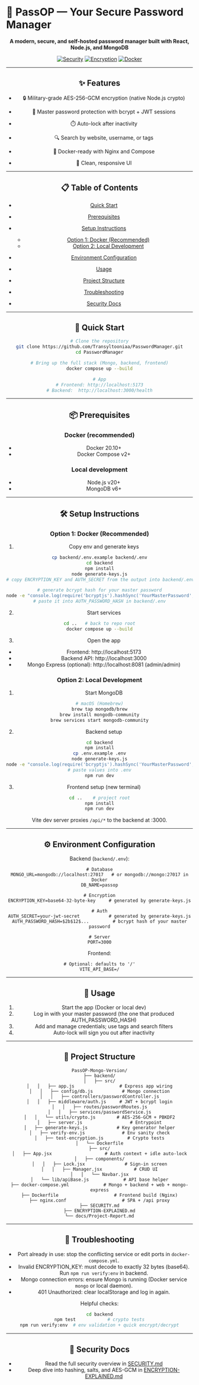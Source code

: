 # 🔐 PassOP — Your Secure Password Manager

<div align="center">

**A modern, secure, and self-hosted password manager built with React, Node.js, and MongoDB**

[![Security](https://img.shields.io/badge/Security-AES--256--GCM-green.svg)](./SECURITY.md)
[![Encryption](https://img.shields.io/badge/Encryption-Native_Node_Crypto-blue.svg)](./ENCRYPTION-EXPLAINED.md)
[![Docker](https://img.shields.io/badge/Docker-Ready-2496ED.svg)](./docker-compose.yml)


---

## ✨ Features

- 🔒 Military-grade AES-256-GCM encryption (native Node.js crypto)
- 🔑 Master password protection with bcrypt + JWT sessions
- ⏱️ Auto-lock after inactivity

- 🔍 Search by website, username, or tags
- 🐳 Docker-ready with Nginx and Compose
- 🎨 Clean, responsive UI


---

## 📋 Table of Contents

- [Quick Start](#-quick-start)
- [Prerequisites](#-prerequisites)
- [Setup Instructions](#-setup-instructions)
	- [Option 1: Docker (Recommended)](#option-1-docker-recommended)
	- [Option 2: Local Development](#option-2-local-development)

- [Environment Configuration](#-environment-configuration)
- [Usage](#-usage)
- [Project Structure](#-project-structure)
- [Troubleshooting](#-troubleshooting)
- [Security Docs](#-security-docs)

---

## 🚀 Quick Start

```bash
# Clone the repository
git clone https://github.com/Transyltooniaa/PasswordManager.git
cd PasswordManager

# Bring up the full stack (Mongo, backend, frontend)
docker compose up --build

# App
# Frontend: http://localhost:5173
# Backend:  http://localhost:3000/health
```

---

## 📦 Prerequisites

### Docker (recommended)
- Docker 20.10+
- Docker Compose v2+

### Local development
- Node.js v20+
- MongoDB v6+

---

## 🛠️ Setup Instructions

### Option 1: Docker (Recommended)

1) Copy env and generate keys
```bash
cp backend/.env.example backend/.env
cd backend
npm install
node generate-keys.js
# copy ENCRYPTION_KEY and AUTH_SECRET from the output into backend/.env

# generate bcrypt hash for your master password
node -e "console.log(require('bcryptjs').hashSync('YourMasterPassword', 12))"
# paste it into AUTH_PASSWORD_HASH in backend/.env
```

2) Start services
```bash
cd ..   # back to repo root
docker compose up --build
```

3) Open the app
- Frontend: http://localhost:5173
- Backend API: http://localhost:3000
- Mongo Express (optional): http://localhost:8081 (admin/admin)


### Option 2: Local Development

1) Start MongoDB
```bash
# macOS (Homebrew)
brew tap mongodb/brew
brew install mongodb-community
brew services start mongodb-community
```

2) Backend setup
```bash
cd backend
npm install
cp .env.example .env
node generate-keys.js
node -e "console.log(require('bcryptjs').hashSync('YourMasterPassword', 12))"
# paste values into .env
npm run dev
```

3) Frontend setup (new terminal)
```bash
cd ..    # project root
npm install
npm run dev
```

Vite dev server proxies `/api/*` to the backend at :3000.

---

## ⚙️ Environment Configuration

Backend (`backend/.env`):

```env
# Database
MONGO_URL=mongodb://localhost:27017   # or mongodb://mongo:27017 in Docker
DB_NAME=passop

# Encryption
ENCRYPTION_KEY=base64-32-byte-key     # generated by generate-keys.js

# Auth
AUTH_SECRET=your-jwt-secret           # generated by generate-keys.js
AUTH_PASSWORD_HASH=$2b$12$...         # bcrypt hash of your master password

# Server
PORT=3000
```

Frontend:

```env
# Optional: defaults to '/'
VITE_API_BASE=/
```

---

## 🎯 Usage

1) Start the app (Docker or local dev)
2) Log in with your master password (the one that produced AUTH_PASSWORD_HASH)
3) Add and manage credentials; use tags and search filters
4) Auto-lock will sign you out after inactivity

---

## 📁 Project Structure

```
PassOP-Mongo-Version/
├── backend/
│   ├── src/
│   │   ├── app.js                 # Express app wiring
│   │   ├── config/db.js           # Mongo connection
│   │   ├── controllers/passwordController.js
│   │   ├── middleware/auth.js     # JWT + bcrypt login
│   │   ├── routes/passwordRoutes.js
│   │   ├── services/passwordService.js
│   │   └── utils/crypto.js        # AES-256-GCM + PBKDF2
│   ├── server.js                  # Entrypoint
│   ├── generate-keys.js           # Key generator helper
│   ├── verify-env.js              # Env sanity check
│   ├── test-encryption.js         # Crypto tests
│   └── Dockerfile
├── src/
│   ├── App.jsx                    # Auth context + idle auto-lock
│   ├── components/
│   │   ├── Lock.jsx               # Sign-in screen
│   │   ├── Manager.jsx            # CRUD UI
│   │   └── Navbar.jsx
│   └── lib/apiBase.js             # API base helper
├── docker-compose.yml             # Mongo + backend + web + mongo-express
├── Dockerfile                     # Frontend build (Nginx)
├── nginx.conf                     # SPA + /api proxy
├── SECURITY.md
├── ENCRYPTION-EXPLAINED.md
└── docs/Project-Report.md
```

---

## 🔧 Troubleshooting

- Port already in use: stop the conflicting service or edit ports in `docker-compose.yml`.
- Invalid ENCRYPTION_KEY: must decode to exactly 32 bytes (base64). Run `npm run verify:env` in backend.
- Mongo connection errors: ensure Mongo is running (Docker service `mongo` or local daemon).
- 401 Unauthorized: clear localStorage and log in again.

Helpful checks:
```bash
cd backend
npm test            # crypto tests
npm run verify:env  # env validation + quick encrypt/decrypt
```

---

## 🔐 Security Docs

- Read the full security overview in [SECURITY.md](./SECURITY.md)
- Deep dive into hashing, salts, and AES-GCM in [ENCRYPTION-EXPLAINED.md](./ENCRYPTION-EXPLAINED.md)

 